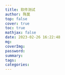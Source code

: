 ```yaml
---
title: 软件测试
author: 殇莫
top: false
cover: true
toc: true
mathjax: false
date: 2023-02-26 16:22:48
mg:
coverImg: 
password:
summary:
tags:
categories:
---
```

